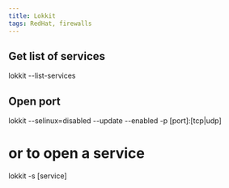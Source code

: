 ```yaml
---
title: Lokkit
tags: RedHat, firewalls
---
```


## Get list of services

 lokkit --list-services

## Open port

 lokkit --selinux=disabled --update --enabled -p [port]:[tcp|udp]
 # or to open a service
 lokkit -s [service]

